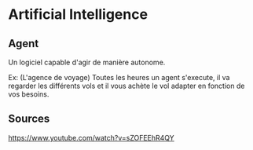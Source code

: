 # Artificial Intelligence


## Agent

Un logiciel capable d'agir de manière autonome.


Ex: (L'agence de voyage) Toutes les heures un agent s'execute, il va regarder les différents vols et il vous achète le vol adapter en fonction de vos besoins.


## Sources


https://www.youtube.com/watch?v=sZOFEEhR4QY
